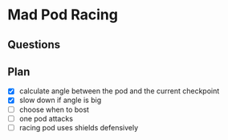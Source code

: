 # Mad Pod Racing

## Questions

## Plan

- [x] calculate angle between the pod and the current checkpoint
- [x] slow down if angle is big
- [ ] choose when to bost
- [ ] one pod attacks
- [ ] racing pod uses shields defensively
